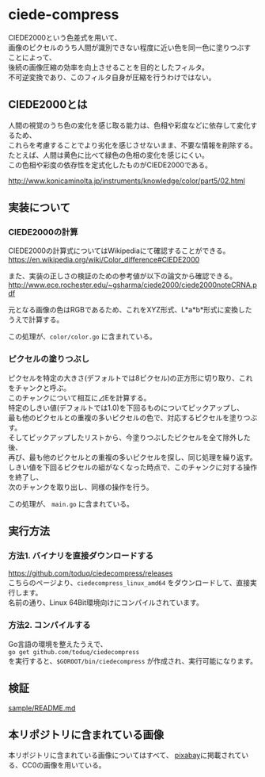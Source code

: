 # ciede-compress

CIEDE2000という色差式を用いて、  
画像のピクセルのうち人間が識別できない程度に近い色を同一色に塗りつぶすことによって、  
後続の画像圧縮の効率を向上させることを目的としたフィルタ。  
不可逆変換であり、このフィルタ自身が圧縮を行うわけではない。


## CIEDE2000とは
人間の視覚のうち色の変化を感じ取る能力は、色相や彩度などに依存して変化するため、  
これらを考慮することでより劣化を感じさせないまま、不要な情報を削除する。  
たとえば、人間は黄色に比べて緑色の色相の変化を感じにくい。  
この色相や彩度の依存性を定式化したものがCIEDE2000である。

http://www.konicaminolta.jp/instruments/knowledge/color/part5/02.html


## 実装について

### CIEDE2000の計算

CIEDE2000の計算式についてはWikipediaにて確認することができる。  
https://en.wikipedia.org/wiki/Color_difference#CIEDE2000

また、実装の正しさの検証のための参考値が以下の論文から確認できる。  
http://www.ece.rochester.edu/~gsharma/ciede2000/ciede2000noteCRNA.pdf

元となる画像の色はRGBであるため、これをXYZ形式、L\*a\*b\*形式に変換したうえで計算する。

この処理が、`color/color.go` に含まれている。

### ピクセルの塗りつぶし

ピクセルを特定の大きさ(デフォルトでは8ピクセル)の正方形に切り取り、これをチャンクと呼ぶ。  
このチャンクについて相互に⊿Eを計算する。  
特定のしきい値(デフォルトでは1.0)を下回るものについてピックアップし、  
最も他のピクセルとの重複の多いピクセルの色で、対応するピクセルを塗りつぶす。  
そしてピックアップしたリストから、今塗りつぶしたピクセルを全て除外した後、  
再び、最も他のピクセルとの重複の多いピクセルを探し、同じ処理を繰り返す。  
しきい値を下回るピクセルの組がなくなった時点で、このチャンクに対する操作を終了し、  
次のチャンクを取り出し、同様の操作を行う。

この処理が、 `main.go` に含まれている。

## 実行方法

### 方法1. バイナリを直接ダウンロードする

https://github.com/toduq/ciedecompress/releases  
こちらのページより、`ciedecompress_linux_amd64` をダウンロードして、直接実行します。  
名前の通り、Linux 64Bit環境向けにコンパイルされています。

### 方法2. コンパイルする

Go言語の環境を整えたうえで、  
`go get github.com/toduq/ciedecompress`  
を実行すると、`$GOROOT/bin/ciedecompress` が作成され、実行可能になります。


## 検証

[sample/README.md](/sample/README.md)

## 本リポジトリに含まれている画像

本リポジトリに含まれている画像についてはすべて、
[pixabay](https://pixabay.com/ja/)に掲載されている、CC0の画像を用いている。
